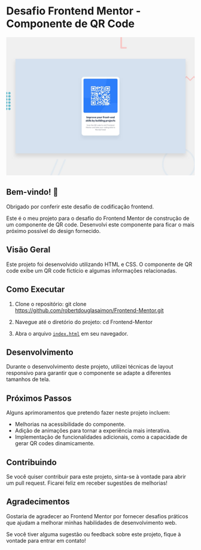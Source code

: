 # Desafio Frontend Mentor - Componente de QR Code

![Preview do design para o componente de QR code](./design/desktop-preview.jpg)

## Bem-vindo! 👋

Obrigado por conferir este desafio de codificação frontend.

Este é o meu projeto para o desafio do Frontend Mentor de construção de um componente de QR code. Desenvolvi este componente para ficar o mais próximo possível do design fornecido.

## Visão Geral

Este projeto foi desenvolvido utilizando HTML e CSS. O componente de QR code exibe um QR code fictício e algumas informações relacionadas.

## Como Executar

1. Clone o repositório:
git clone https://github.com/robertdouglasaimon/Frontend-Mentor.git

2. Navegue até o diretório do projeto:
cd Frontend-Mentor


3. Abra o arquivo <a href="https://robertdouglasaimon.github.io/Frontend-Mentor/Desafios/D1/index.html">`index.html`</a> em seu navegador.

## Desenvolvimento

Durante o desenvolvimento deste projeto, utilizei técnicas de layout responsivo para garantir que o componente se adapte a diferentes tamanhos de tela.

## Próximos Passos

Alguns aprimoramentos que pretendo fazer neste projeto incluem:

- Melhorias na acessibilidade do componente.
- Adição de animações para tornar a experiência mais interativa.
- Implementação de funcionalidades adicionais, como a capacidade de gerar QR codes dinamicamente.

## Contribuindo

Se você quiser contribuir para este projeto, sinta-se à vontade para abrir um pull request. Ficarei feliz em receber sugestões de melhorias!

## Agradecimentos

Gostaria de agradecer ao Frontend Mentor por fornecer desafios práticos que ajudam a melhorar minhas habilidades de desenvolvimento web.

Se você tiver alguma sugestão ou feedback sobre este projeto, fique à vontade para entrar em contato!


